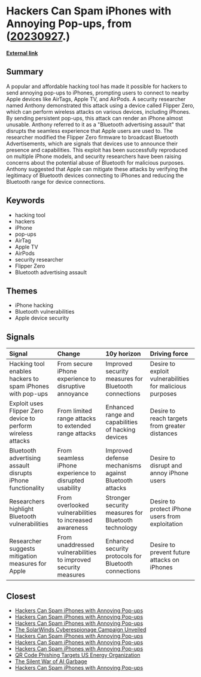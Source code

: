 # __Hackers Can Spam iPhones with Annoying Pop-ups__, from ([20230927](https://kghosh.substack.com/p/20230927).)

__[External link](https://techcrunch.com/2023/09/05/flipper-zero-hacking-iphone-flood-popups/)__



## Summary

A popular and affordable hacking tool has made it possible for hackers to send annoying pop-ups to iPhones, prompting users to connect to nearby Apple devices like AirTags, Apple TV, and AirPods. A security researcher named Anthony demonstrated this attack using a device called Flipper Zero, which can perform wireless attacks on various devices, including iPhones. By sending persistent pop-ups, this attack can render an iPhone almost unusable. Anthony referred to it as a "Bluetooth advertising assault" that disrupts the seamless experience that Apple users are used to. The researcher modified the Flipper Zero firmware to broadcast Bluetooth Advertisements, which are signals that devices use to announce their presence and capabilities. This exploit has been successfully reproduced on multiple iPhone models, and security researchers have been raising concerns about the potential abuse of Bluetooth for malicious purposes. Anthony suggested that Apple can mitigate these attacks by verifying the legitimacy of Bluetooth devices connecting to iPhones and reducing the Bluetooth range for device connections.

## Keywords

* hacking tool
* hackers
* iPhone
* pop-ups
* AirTag
* Apple TV
* AirPods
* security researcher
* Flipper Zero
* Bluetooth advertising assault

## Themes

* iPhone hacking
* Bluetooth vulnerabilities
* Apple device security

## Signals

| Signal                                                       | Change                                                         | 10y horizon                                           | Driving force                                            |
|:-------------------------------------------------------------|:---------------------------------------------------------------|:------------------------------------------------------|:---------------------------------------------------------|
| Hacking tool enables hackers to spam iPhones with pop-ups    | From secure iPhone experience to disruptive annoyance          | Improved security measures for Bluetooth connections  | Desire to exploit vulnerabilities for malicious purposes |
| Exploit uses Flipper Zero device to perform wireless attacks | From limited range attacks to extended range attacks           | Enhanced range and capabilities of hacking devices    | Desire to reach targets from greater distances           |
| Bluetooth advertising assault disrupts iPhone functionality  | From seamless iPhone experience to disrupted usability         | Improved defense mechanisms against Bluetooth attacks | Desire to disrupt and annoy iPhone users                 |
| Researchers highlight Bluetooth vulnerabilities              | From overlooked vulnerabilities to increased awareness         | Stronger security measures for Bluetooth technology   | Desire to protect iPhone users from exploitation         |
| Researcher suggests mitigation measures for Apple            | From unaddressed vulnerabilities to improved security measures | Enhanced security protocols for Bluetooth connections | Desire to prevent future attacks on iPhones              |

## Closest

* [Hackers Can Spam iPhones with Annoying Pop-ups](a94bc00d909eee777b372b65a0eedda5)
* [Hackers Can Spam iPhones with Annoying Pop-ups](a94bc00d909eee777b372b65a0eedda5)
* [Hackers Can Spam iPhones with Annoying Pop-ups](a94bc00d909eee777b372b65a0eedda5)
* [The SolarWinds Cyberespionage Campaign Unveiled](60d708d49e171255bc45464e0b5e6a6a)
* [Hackers Can Spam iPhones with Annoying Pop-ups](a94bc00d909eee777b372b65a0eedda5)
* [Hackers Can Spam iPhones with Annoying Pop-ups](a94bc00d909eee777b372b65a0eedda5)
* [Hackers Can Spam iPhones with Annoying Pop-ups](a94bc00d909eee777b372b65a0eedda5)
* [QR Code Phishing Targets US Energy Organization](ccc796127756c12c57ce4db1a2014946)
* [The Silent War of AI Garbage](3511302490614d3c929e357a98349e26)
* [Hackers Can Spam iPhones with Annoying Pop-ups](a94bc00d909eee777b372b65a0eedda5)